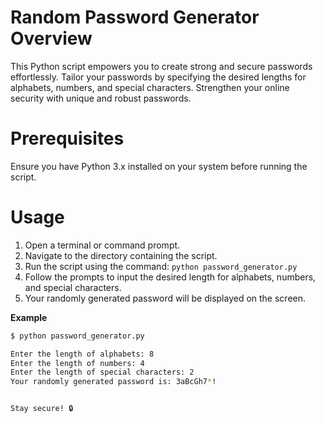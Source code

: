 # Random Password Generator Overview

This Python script empowers you to create strong and secure passwords effortlessly. Tailor your passwords by specifying the desired lengths for alphabets, numbers, and special characters. Strengthen your online security with unique and robust passwords.

# Prerequisites
Ensure you have Python 3.x installed on your system before running the script.

# Usage
1. Open a terminal or command prompt.
2. Navigate to the directory containing the script.
3. Run the script using the command: `python password_generator.py`
4. Follow the prompts to input the desired length for alphabets, numbers, and special characters.
5. Your randomly generated password will be displayed on the screen.
   
**Example**
```bash
$ python password_generator.py

Enter the length of alphabets: 8
Enter the length of numbers: 4
Enter the length of special characters: 2
Your randomly generated password is: 3aBcGh7*!


Stay secure! 🔒
